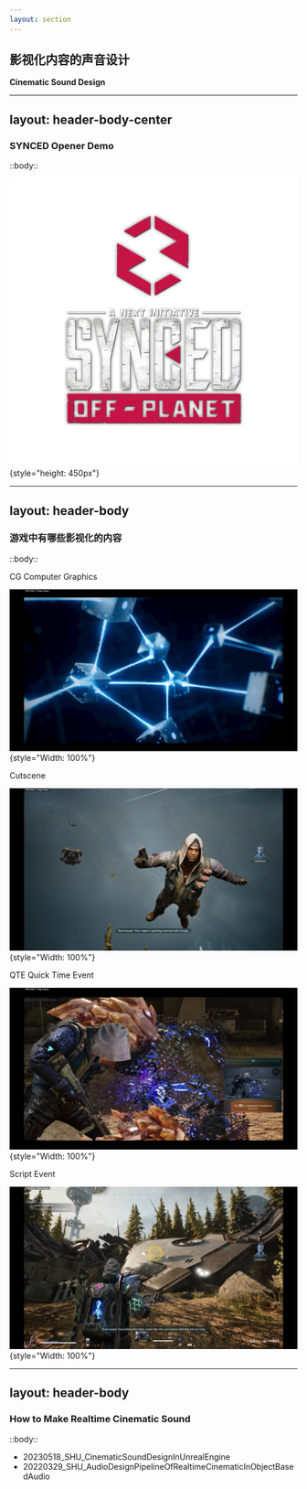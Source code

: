 ```yaml
---
layout: section
---
```


## 影视化内容的声音设计
**Cinematic Sound Design**

<!--
-->

---
layout: header-body-center
---

### SYNCED Opener Demo

::body::

![](/src/cinematic-sound-design/synced_offplanet_logo_W.png){style="height: 450px"}

<!--
- 先观看 SOP Demo 视频，然后再讨论具体内容
-->

---
layout: header-body
---

### 游戏中有哪些影视化的内容

::body::

<div class="grid grid-cols-3 gap-4">

<div>

CG Computer Graphics

![](/src/cinematic-sound-design/SOP_Opener_Demo_01.png){style="Width: 100%"}

</div>

<div>

Cutscene

![](/src/cinematic-sound-design/SOP_Opener_Demo_02.png){style="Width: 100%"}

QTE Quick Time Event

![](/src/cinematic-sound-design/SOP_Opener_Demo_03.png){style="Width: 100%"}

</div>

<div>

Script Event

![](/src/cinematic-sound-design/SOP_Opener_Demo_04.png){style="Width: 100%"}

</div>

</div>

<!--  -->

---
layout: header-body
---

### How to Make Realtime Cinematic Sound

::body::

- 20230518_SHU_CinematicSoundDesignInUnrealEngine
- 20220329_SHU_AudioDesignPipelineOfRealtimeCinematicInObjectBasedAudio

<!--  -->